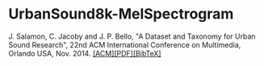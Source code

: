 # UrbanSound8k-MelSpectrogram

J. Salamon, C. Jacoby and J. P. Bello, "A Dataset and Taxonomy for Urban Sound Research", 22nd ACM International Conference on Multimedia, Orlando USA, Nov. 2014.
[[ACM]](https://dl.acm.org/doi/10.1145/2647868.2655045)[[PDF]](http://www.justinsalamon.com/uploads/4/3/9/4/4394963/salamon_urbansound_acmmm14.pdf)[[BibTeX]](http://www.justinsalamon.com/uploads/4/3/9/4/4394963/salamon_urbansound_acmmm14.bib)
